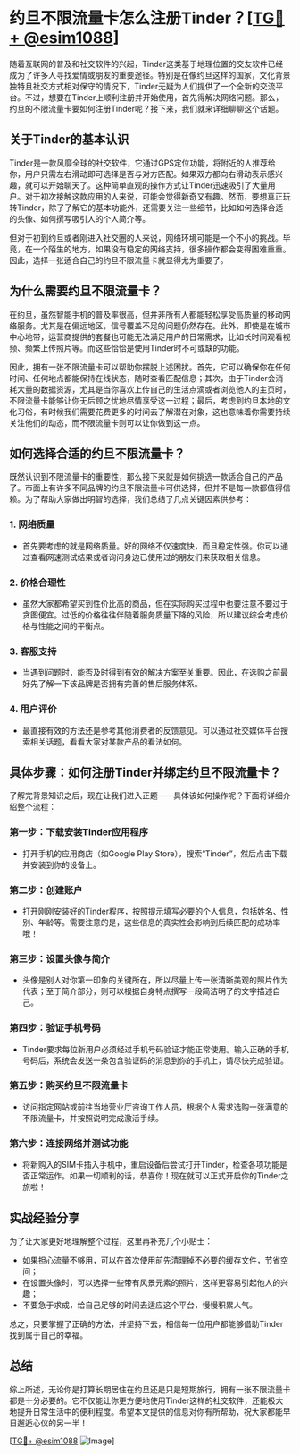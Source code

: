 # 约旦不限流量卡怎么注册Tinder？[[TG💪+ @esim1088](https://t.me/s/esim1088)]

随着互联网的普及和社交软件的兴起，Tinder这类基于地理位置的交友软件已经成为了许多人寻找爱情或朋友的重要途径。特别是在像约旦这样的国家，文化背景独特且社交方式相对保守的情况下，Tinder无疑为人们提供了一个全新的交流平台。不过，想要在Tinder上顺利注册并开始使用，首先得解决网络问题。那么，约旦的不限流量卡要如何注册Tinder呢？接下来，我们就来详细聊聊这个话题。

## 关于Tinder的基本认识

Tinder是一款风靡全球的社交软件，它通过GPS定位功能，将附近的人推荐给你，用户只需左右滑动即可选择是否与对方匹配。如果双方都向右滑动表示感兴趣，就可以开始聊天了。这种简单直观的操作方式让Tinder迅速吸引了大量用户。对于初次接触这款应用的人来说，可能会觉得新奇又有趣。然而，要想真正玩转Tinder，除了了解它的基本功能外，还需要关注一些细节，比如如何选择合适的头像、如何撰写吸引人的个人简介等。

但对于初到约旦或者刚进入社交圈的人来说，网络环境可能是一个不小的挑战。毕竟，在一个陌生的地方，如果没有稳定的网络支持，很多操作都会变得困难重重。因此，选择一张适合自己的约旦不限流量卡就显得尤为重要了。

## 为什么需要约旦不限流量卡？

在约旦，虽然智能手机的普及率很高，但并非所有人都能轻松享受高质量的移动网络服务。尤其是在偏远地区，信号覆盖不足的问题仍然存在。此外，即使是在城市中心地带，运营商提供的套餐也可能无法满足用户的日常需求，比如长时间观看视频、频繁上传照片等。而这些恰恰是使用Tinder时不可或缺的功能。

因此，拥有一张不限流量卡可以帮助你摆脱上述困扰。首先，它可以确保你在任何时间、任何地点都能保持在线状态，随时查看匹配信息；其次，由于Tinder会消耗大量的数据资源，尤其是当你喜欢上传自己的生活点滴或者浏览他人的主页时，不限流量卡能够让你无后顾之忧地尽情享受这一过程；最后，考虑到约旦本地的文化习俗，有时候我们需要花费更多的时间去了解潜在对象，这也意味着你需要持续关注他们的动态，而不限流量卡则可以让你做到这一点。

## 如何选择合适的约旦不限流量卡？

既然认识到不限流量卡的重要性，那么接下来就是如何挑选一款适合自己的产品了。市面上有许多不同品牌的约旦不限流量卡可供选择，但并不是每一款都值得信赖。为了帮助大家做出明智的选择，我们总结了几点关键因素供参考：

### 1. **网络质量**
   - 首先要考虑的就是网络质量。好的网络不仅速度快，而且稳定性强。你可以通过查看网速测试结果或者询问身边已使用过的朋友们来获取相关信息。
   
### 2. **价格合理性**
   - 虽然大家都希望买到性价比高的商品，但在实际购买过程中也要注意不要过于贪图便宜。过低的价格往往伴随着服务质量下降的风险，所以建议综合考虑价格与性能之间的平衡点。

### 3. **客服支持**
   - 当遇到问题时，能否及时得到有效的解决方案至关重要。因此，在选购之前最好先了解一下该品牌是否拥有完善的售后服务体系。

### 4. **用户评价**
   - 最直接有效的方法还是参考其他消费者的反馈意见。可以通过社交媒体平台搜索相关话题，看看大家对某款产品的看法如何。

## 具体步骤：如何注册Tinder并绑定约旦不限流量卡？

了解完背景知识之后，现在让我们进入正题——具体该如何操作呢？下面将详细介绍整个流程：

### 第一步：下载安装Tinder应用程序
   - 打开手机的应用商店（如Google Play Store），搜索“Tinder”，然后点击下载并安装到你的设备上。
   
### 第二步：创建账户
   - 打开刚刚安装好的Tinder程序，按照提示填写必要的个人信息，包括姓名、性别、年龄等。需要注意的是，这些信息的真实性会影响到后续匹配的成功率哦！

### 第三步：设置头像与简介
   - 头像是别人对你第一印象的关键所在，所以尽量上传一张清晰美观的照片作为代表；至于简介部分，则可以根据自身特点撰写一段简洁明了的文字描述自己。

### 第四步：验证手机号码
   - Tinder要求每位新用户必须经过手机号码验证才能正常使用。输入正确的手机号码后，系统会发送一条包含验证码的消息到你的手机上，请尽快完成验证。

### 第五步：购买约旦不限流量卡
   - 访问指定网站或前往当地营业厅咨询工作人员，根据个人需求选购一张满意的不限流量卡，并按照说明完成激活手续。

### 第六步：连接网络并测试功能
   - 将新购入的SIM卡插入手机中，重启设备后尝试打开Tinder，检查各项功能是否正常运作。如果一切顺利的话，恭喜你！现在就可以正式开启你的Tinder之旅啦！

## 实战经验分享

为了让大家更好地理解整个过程，这里再补充几个小贴士：

- 如果担心流量不够用，可以在首次使用前先清理掉不必要的缓存文件，节省空间；
- 在设置头像时，可以选择一些带有风景元素的照片，这样更容易引起他人的兴趣；
- 不要急于求成，给自己足够的时间去适应这个平台，慢慢积累人气。

总之，只要掌握了正确的方法，并坚持下去，相信每一位用户都能够借助Tinder找到属于自己的幸福。

## 总结

综上所述，无论你是打算长期居住在约旦还是只是短期旅行，拥有一张不限流量卡都是十分必要的。它不仅能让你更方便地使用Tinder这样的社交软件，还能极大地提升日常生活中的便利程度。希望本文提供的信息对你有所帮助，祝大家都能早日邂逅心仪的另一半！

[[TG💪+ @esim1088](https://t.me/s/esim1088) ![Image](https://i.postimg.cc/4NQfJmqS/Snipaste-2025-05-13-00-14-12.png)]